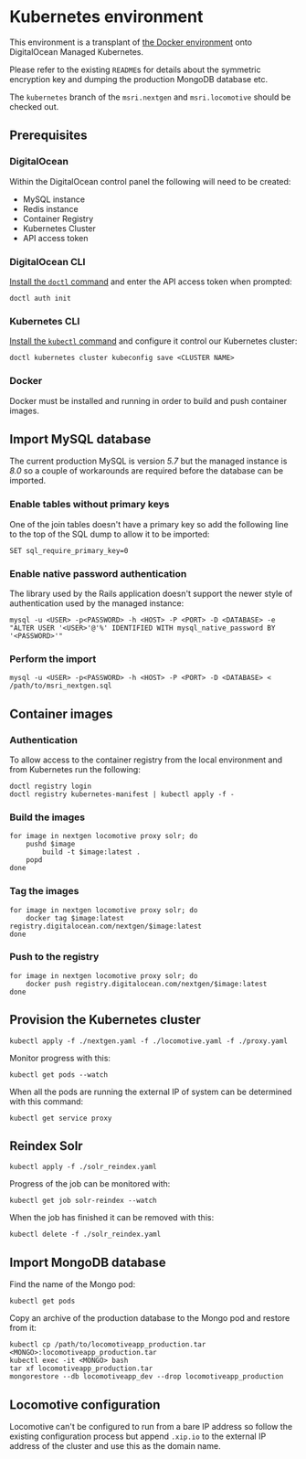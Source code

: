 # Kubernetes environment

This environment is a transplant of [the Docker environment](https://github.com/stevenwilkin/docker) onto DigitalOcean Managed Kubernetes.

Please refer to the existing `README`s for details about the symmetric encryption key and dumping the production MongoDB database etc.

The `kubernetes` branch of the `msri.nextgen` and `msri.locomotive` should be checked out.


## Prerequisites

### DigitalOcean

Within the DigitalOcean control panel the following will need to be created:

* MySQL instance
* Redis instance
* Container Registry
* Kubernetes Cluster
* API access token

### DigitalOcean CLI

[Install the `doctl` command](https://github.com/digitalocean/doctl#installing-doctl) and enter the API access token when prompted:

	doctl auth init

### Kubernetes CLI

[Install the `kubectl` command](https://kubernetes.io/docs/tasks/tools/install-kubectl/) and configure it control our Kubernetes cluster:

	doctl kubernetes cluster kubeconfig save <CLUSTER NAME>

### Docker

Docker must be installed and running in order to build and push container images.


## Import MySQL database

The current production MySQL is version *5.7* but the managed instance is *8.0* so a couple of workarounds are required before the database can be imported.

### Enable tables without primary keys

One of the join tables doesn't have a primary key so add the following line to the top of the SQL dump to allow it to be imported:

	SET sql_require_primary_key=0

### Enable native password authentication

The library used by the Rails application doesn't support the newer style of authentication used by the managed instance:

	mysql -u <USER> -p<PASSWORD> -h <HOST> -P <PORT> -D <DATABASE> -e "ALTER USER '<USER>'@'%' IDENTIFIED WITH mysql_native_password BY '<PASSWORD>'"

### Perform the import

	mysql -u <USER> -p<PASSWORD> -h <HOST> -P <PORT> -D <DATABASE> < /path/to/msri_nextgen.sql


## Container images

### Authentication

To allow access to the container registry from the local environment and from Kubernetes run the following:

	doctl registry login
	doctl registry kubernetes-manifest | kubectl apply -f -

### Build the images

	for image in nextgen locomotive proxy solr; do
		pushd $image
			build -t $image:latest .
		popd
	done

### Tag the images

	for image in nextgen locomotive proxy solr; do
		docker tag $image:latest registry.digitalocean.com/nextgen/$image:latest
	done

### Push to the registry

	for image in nextgen locomotive proxy solr; do
		docker push registry.digitalocean.com/nextgen/$image:latest
	done


## Provision the Kubernetes cluster

	kubectl apply -f ./nextgen.yaml -f ./locomotive.yaml -f ./proxy.yaml

Monitor progress with this:

	kubectl get pods --watch

When all the pods are running the external IP of system can be determined with this command:

	kubectl get service proxy


## Reindex Solr

	kubectl apply -f ./solr_reindex.yaml

Progress of the job can be monitored with:

	kubectl get job solr-reindex --watch

When the job has finished it can be removed with this:

	kubectl delete -f ./solr_reindex.yaml


## Import MongoDB database

Find the name of the Mongo pod:

	kubectl get pods

Copy an archive of the production database to the Mongo pod and restore from it:

	kubectl cp /path/to/locomotiveapp_production.tar <MONGO>:locomotiveapp_production.tar
	kubectl exec -it <MONGO> bash
	tar xf locomotiveapp_production.tar
	mongorestore --db locomotiveapp_dev --drop locomotiveapp_production


## Locomotive configuration

Locomotive can't be configured to run from a bare IP address so follow the existing configuration process but append
`.xip.io` to the external IP address of the cluster and use this as the domain name.
